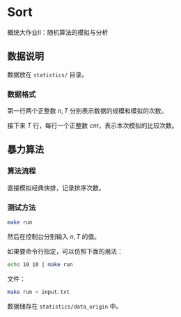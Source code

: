 # Sort

概统大作业II：随机算法的模拟与分析

## 数据说明

数据放在 `statistics/` 目录。

### 数据格式

第一行两个正整数 $n, T$ 分别表示数据的规模和模拟的次数。

接下来 $T$ 行，每行一个正整数 $cnt$，表示本次模拟的比较次数。

## 暴力算法

### 算法流程

直接模拟经典快排，记录排序次数。

### 测试方法

```bash
make run
```

然后在控制台分别输入 $n, T$ 的值。

如果要命令行指定，可以仿照下面的用法：

```bash
echo 10 10 | make run
```

文件：

```bash
make run < input.txt
```

数据储存在 `statistics/data_origin` 中。



